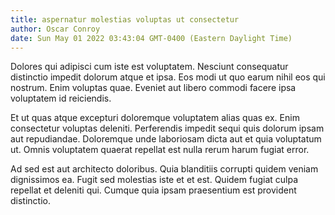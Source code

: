```yaml
---
title: aspernatur molestias voluptas ut consectetur
author: Oscar Conroy
date: Sun May 01 2022 03:43:04 GMT-0400 (Eastern Daylight Time)
---
```

Dolores qui adipisci cum iste est voluptatem. Nesciunt consequatur distinctio impedit dolorum atque et ipsa. Eos modi ut quo earum nihil eos qui nostrum. Enim voluptas quae. Eveniet aut libero commodi facere ipsa voluptatem id reiciendis.

 Et ut quas atque excepturi doloremque voluptatem alias quas ex. Enim consectetur voluptas deleniti. Perferendis impedit sequi quis dolorum ipsam aut repudiandae. Doloremque unde laboriosam dicta aut et quia voluptatum ut. Omnis voluptatem quaerat repellat est nulla rerum harum fugiat error.

 Ad sed est aut architecto doloribus. Quia blanditiis corrupti quidem veniam dignissimos ea. Fugit sed molestias iste et et est. Quidem fugiat culpa repellat et deleniti qui. Cumque quia ipsam praesentium est provident distinctio.